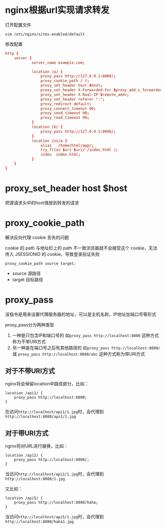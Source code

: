 # nginx根据url实现请求转发

打开配置文件
```
vim /etc/nginx/sites-enabled/default
```
修改配置
```conf
http {
    server {
            server_name example.com;

            location /a/ {
                proxy_pass http://127.0.0.1:8080/;
                proxy_cookie_path / /;
                proxy_set_header host $host;
                proxy_set_header X-Forwarded-For $proxy_add_x_forwarded_for;
                proxy_set_header X-Real-IP $remote_addr;
                proxy_set_header referer "-";
                proxy_redirect default;
                proxy_connect_timeout 90;
                proxy_send_timeout 90;
                proxy_read_timeout 90;
            }
            location /b/ {
                proxy_pass http://127.0.0.1:9090/;
            }
            location /ui/a {
                alias   /home/html/app/;
                try_files $uri $uri/ /index.html /;
                index  index.html; 
            }
    }
}
```

# proxy_set_header host $host

把源请求头中的host值放到转发的请求

# proxy_cookie_path

解决反向代理 cookie 丢失的问题

cookie 的 path 与地址栏上的 path 不一致浏览器就不会接受这个 cookie，无法传入 JSESSIONID 的 cookie，导致登录验证失败

```
proxy_cookie_path source target;
```
- source 源路径
- target 目标路径


# proxy_pass

该指令是用来设置代理服务器的地址，可以是主机名称，IP地址加端口号等形式

proxy_pass分为两种类型

1. 一种是只包含IP和端口号的 如`proxy_pass http://localhost:8080` 这种方式称为不带URI方式
2. 另一种是在端口号之后有其他路径的 如`proxy_pass http://localhost:8080/` 或 `proxy_pass http://localhost:8080/abc`  这种方式称为带URI方式

## 对于不带URI方式

nginx将会保留location中路径部分，比如：
```
location /api1/ {
    proxy_pass http://localhost:8080;
}
```
在访问`http://localhost/api1/1.jpg`时，会代理到`http://localhost:8080/api1/1.jpg`

## 对于带URI方式

nginx将对URL进行替换，比如：
```
location /api2/ {
    proxy_pass http://localhost:8080/;
}
```
当访问`http://localhost/api2/1.jpg`时，会代理到`http://localhost:8080/1.jpg`

又比如：
```
location /api5/ {
    proxy_pass http://localhost:8080/haha;
}
```

当访问`http://localhost/api5/1.jpg`时，会代理到`http://localhost:8080/haha1.jpg`
